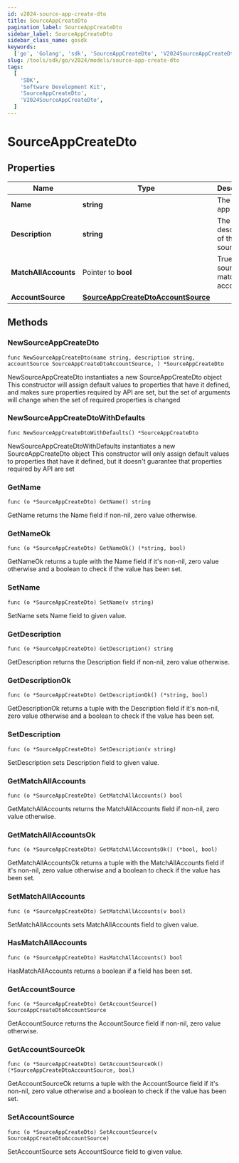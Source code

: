 ```yaml
---
id: v2024-source-app-create-dto
title: SourceAppCreateDto
pagination_label: SourceAppCreateDto
sidebar_label: SourceAppCreateDto
sidebar_class_name: gosdk
keywords:
  ['go', 'Golang', 'sdk', 'SourceAppCreateDto', 'V2024SourceAppCreateDto']
slug: /tools/sdk/go/v2024/models/source-app-create-dto
tags:
  [
    'SDK',
    'Software Development Kit',
    'SourceAppCreateDto',
    'V2024SourceAppCreateDto',
  ]
---
```


# SourceAppCreateDto

## Properties

| Name | Type | Description | Notes |
| --- | --- | --- | --- |
| **Name** | **string** | The source app name |
| **Description** | **string** | The description of the source app |
| **MatchAllAccounts** | Pointer to **bool** | True if the source app match all accounts | [optional] [default to false] |
| **AccountSource** | [**SourceAppCreateDtoAccountSource**](source-app-create-dto-account-source) |  |

## Methods

### NewSourceAppCreateDto

`func NewSourceAppCreateDto(name string, description string, accountSource SourceAppCreateDtoAccountSource, ) *SourceAppCreateDto`

NewSourceAppCreateDto instantiates a new SourceAppCreateDto object This constructor will assign default values to properties that have it defined, and makes sure properties required by API are set, but the set of arguments will change when the set of required properties is changed

### NewSourceAppCreateDtoWithDefaults

`func NewSourceAppCreateDtoWithDefaults() *SourceAppCreateDto`

NewSourceAppCreateDtoWithDefaults instantiates a new SourceAppCreateDto object This constructor will only assign default values to properties that have it defined, but it doesn't guarantee that properties required by API are set

### GetName

`func (o *SourceAppCreateDto) GetName() string`

GetName returns the Name field if non-nil, zero value otherwise.

### GetNameOk

`func (o *SourceAppCreateDto) GetNameOk() (*string, bool)`

GetNameOk returns a tuple with the Name field if it's non-nil, zero value otherwise and a boolean to check if the value has been set.

### SetName

`func (o *SourceAppCreateDto) SetName(v string)`

SetName sets Name field to given value.

### GetDescription

`func (o *SourceAppCreateDto) GetDescription() string`

GetDescription returns the Description field if non-nil, zero value otherwise.

### GetDescriptionOk

`func (o *SourceAppCreateDto) GetDescriptionOk() (*string, bool)`

GetDescriptionOk returns a tuple with the Description field if it's non-nil, zero value otherwise and a boolean to check if the value has been set.

### SetDescription

`func (o *SourceAppCreateDto) SetDescription(v string)`

SetDescription sets Description field to given value.

### GetMatchAllAccounts

`func (o *SourceAppCreateDto) GetMatchAllAccounts() bool`

GetMatchAllAccounts returns the MatchAllAccounts field if non-nil, zero value otherwise.

### GetMatchAllAccountsOk

`func (o *SourceAppCreateDto) GetMatchAllAccountsOk() (*bool, bool)`

GetMatchAllAccountsOk returns a tuple with the MatchAllAccounts field if it's non-nil, zero value otherwise and a boolean to check if the value has been set.

### SetMatchAllAccounts

`func (o *SourceAppCreateDto) SetMatchAllAccounts(v bool)`

SetMatchAllAccounts sets MatchAllAccounts field to given value.

### HasMatchAllAccounts

`func (o *SourceAppCreateDto) HasMatchAllAccounts() bool`

HasMatchAllAccounts returns a boolean if a field has been set.

### GetAccountSource

`func (o *SourceAppCreateDto) GetAccountSource() SourceAppCreateDtoAccountSource`

GetAccountSource returns the AccountSource field if non-nil, zero value otherwise.

### GetAccountSourceOk

`func (o *SourceAppCreateDto) GetAccountSourceOk() (*SourceAppCreateDtoAccountSource, bool)`

GetAccountSourceOk returns a tuple with the AccountSource field if it's non-nil, zero value otherwise and a boolean to check if the value has been set.

### SetAccountSource

`func (o *SourceAppCreateDto) SetAccountSource(v SourceAppCreateDtoAccountSource)`

SetAccountSource sets AccountSource field to given value.
